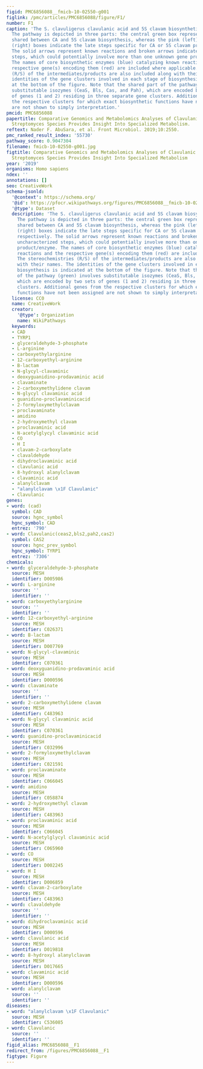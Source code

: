```yaml
---
figid: PMC6856088__fmicb-10-02550-g001
figlink: /pmc/articles/PMC6856088/figure/F1/
number: F1
caption: 'The S. clavuligerus clavulanic acid and 5S clavam biosynthetic pathways.
  The pathway is depicted in three parts: the central green box represents the steps
  shared between CA and 5S clavam biosynthesis, whereas the pink (left) and yellow
  (right) boxes indicate the late steps specific for CA or 5S clavam production, respectively.
  The solid arrows represent known reactions and broken arrows indicate uncharacterized
  steps, which could potentially involve more than one unknown gene product/enzyme.
  The names of core biosynthetic enzymes (blue) catalyzing known reactions and the
  respective gene(s) encoding them (red) are included where applicable. The stereochemistries
  (R/S) of the intermediates/products are also included along with their names. The
  identities of the gene clusters involved in each stage of biosynthesis is indicated
  at the bottom of the figure. Note that the shared part of the pathway (green) involves
  substitutable isozymes (CeaS, Bls, Cas, and Pah), which are encoded by two sets
  of genes (1 and 2) residing in three separate gene clusters. Additional genes from
  the respective clusters for which exact biosynthetic functions have not been assigned
  are not shown to simply interpretation.'
pmcid: PMC6856088
papertitle: Comparative Genomics and Metabolomics Analyses of Clavulanic Acid-Producing
  Streptomyces Species Provides Insight Into Specialized Metabolism.
reftext: Nader F. AbuSara, et al. Front Microbiol. 2019;10:2550.
pmc_ranked_result_index: '55730'
pathway_score: 0.9047304
filename: fmicb-10-02550-g001.jpg
figtitle: Comparative Genomics and Metabolomics Analyses of Clavulanic Acid-Producing
  Streptomyces Species Provides Insight Into Specialized Metabolism
year: '2019'
organisms: Homo sapiens
ndex: ''
annotations: []
seo: CreativeWork
schema-jsonld:
  '@context': https://schema.org/
  '@id': https://pfocr.wikipathways.org/figures/PMC6856088__fmicb-10-02550-g001.html
  '@type': Dataset
  description: 'The S. clavuligerus clavulanic acid and 5S clavam biosynthetic pathways.
    The pathway is depicted in three parts: the central green box represents the steps
    shared between CA and 5S clavam biosynthesis, whereas the pink (left) and yellow
    (right) boxes indicate the late steps specific for CA or 5S clavam production,
    respectively. The solid arrows represent known reactions and broken arrows indicate
    uncharacterized steps, which could potentially involve more than one unknown gene
    product/enzyme. The names of core biosynthetic enzymes (blue) catalyzing known
    reactions and the respective gene(s) encoding them (red) are included where applicable.
    The stereochemistries (R/S) of the intermediates/products are also included along
    with their names. The identities of the gene clusters involved in each stage of
    biosynthesis is indicated at the bottom of the figure. Note that the shared part
    of the pathway (green) involves substitutable isozymes (CeaS, Bls, Cas, and Pah),
    which are encoded by two sets of genes (1 and 2) residing in three separate gene
    clusters. Additional genes from the respective clusters for which exact biosynthetic
    functions have not been assigned are not shown to simply interpretation.'
  license: CC0
  name: CreativeWork
  creator:
    '@type': Organization
    name: WikiPathways
  keywords:
  - CAD
  - TYRP1
  - glyceraldehyde-3-phosphate
  - L-arginine
  - carboxyethylarginine
  - 12-carboxyethyl-arginine
  - B-lactam
  - N-glycyl-clavaminic
  - deoxyguanidino-prodavaminic acid
  - clavaminate
  - 2-carboxymethylidene clavam
  - N-glycyl clavaminic acid
  - guanidino-proclavaminicacid
  - 2-formyloxymethylclavam
  - proclavaminate
  - amidino
  - 2-hydroxymethyl clavam
  - proclavaminic acid
  - N-acetylglycyl clavaminic acid
  - CO
  - H I
  - clavam-2-carboxylate
  - clavaldehyde
  - dihydroclavaminic acid
  - clavulanic acid
  - 8-hydroxyl alanylclavam
  - clavaminic acid
  - alanylclavam
  - "alanylclavam \x1F Clavulanic"
  - Clavulanic
genes:
- word: (cad)
  symbol: CAD
  source: hgnc_symbol
  hgnc_symbol: CAD
  entrez: '790'
- word: Clavulanic(ceas2,bls2,pah2,cas2)
  symbol: CAS2
  source: hgnc_prev_symbol
  hgnc_symbol: TYRP1
  entrez: '7306'
chemicals:
- word: glyceraldehyde-3-phosphate
  source: MESH
  identifier: D005986
- word: L-arginine
  source: ''
  identifier: ''
- word: carboxyethylarginine
  source: ''
  identifier: ''
- word: 12-carboxyethyl-arginine
  source: MESH
  identifier: C026371
- word: B-lactam
  source: MESH
  identifier: D007769
- word: N-glycyl-clavaminic
  source: MESH
  identifier: C070361
- word: deoxyguanidino-prodavaminic acid
  source: MESH
  identifier: D000596
- word: clavaminate
  source: ''
  identifier: ''
- word: 2-carboxymethylidene clavam
  source: MESH
  identifier: C483963
- word: N-glycyl clavaminic acid
  source: MESH
  identifier: C070361
- word: guanidino-proclavaminicacid
  source: MESH
  identifier: C032996
- word: 2-formyloxymethylclavam
  source: MESH
  identifier: C021591
- word: proclavaminate
  source: MESH
  identifier: C066045
- word: amidino
  source: MESH
  identifier: C058874
- word: 2-hydroxymethyl clavam
  source: MESH
  identifier: C483963
- word: proclavaminic acid
  source: MESH
  identifier: C066045
- word: N-acetylglycyl clavaminic acid
  source: MESH
  identifier: C065960
- word: CO
  source: MESH
  identifier: D002245
- word: H I
  source: MESH
  identifier: D006859
- word: clavam-2-carboxylate
  source: MESH
  identifier: C483963
- word: clavaldehyde
  source: ''
  identifier: ''
- word: dihydroclavaminic acid
  source: MESH
  identifier: D000596
- word: clavulanic acid
  source: MESH
  identifier: D019818
- word: 8-hydroxyl alanylclavam
  source: MESH
  identifier: D017665
- word: clavaminic acid
  source: MESH
  identifier: D000596
- word: alanylclavam
  source: ''
  identifier: ''
diseases:
- word: "alanylclavam \x1F Clavulanic"
  source: MESH
  identifier: C536085
- word: Clavulanic
  source: ''
  identifier: ''
figid_alias: PMC6856088__F1
redirect_from: /figures/PMC6856088__F1
figtype: Figure
---
```


